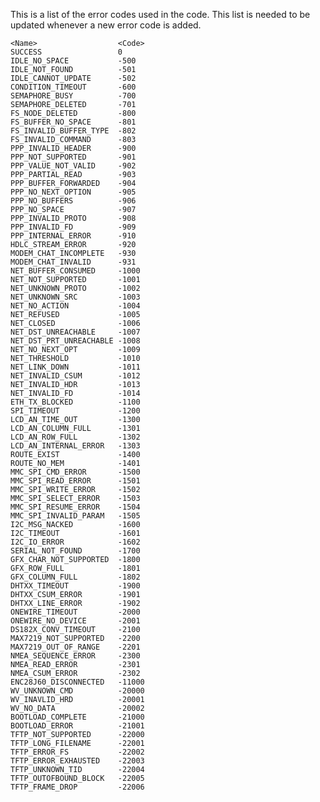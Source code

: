 This is a list of the error codes used in the code.
This list is needed to be updated whenever a new error code is added.

    <Name>                  <Code>
    SUCCESS                 0
    IDLE_NO_SPACE           -500
    IDLE_NOT_FOUND          -501
    IDLE_CANNOT_UPDATE      -502
    CONDITION_TIMEOUT       -600
    SEMAPHORE_BUSY          -700
    SEMAPHORE_DELETED       -701
    FS_NODE_DELETED         -800
    FS_BUFFER_NO_SPACE      -801
    FS_INVALID_BUFFER_TYPE  -802
    FS_INVALID_COMMAND      -803
    PPP_INVALID_HEADER      -900
    PPP_NOT_SUPPORTED       -901
    PPP_VALUE_NOT_VALID     -902
    PPP_PARTIAL_READ        -903
    PPP_BUFFER_FORWARDED    -904
    PPP_NO_NEXT_OPTION      -905
    PPP_NO_BUFFERS          -906
    PPP_NO_SPACE            -907
    PPP_INVALID_PROTO       -908
    PPP_INVALID_FD          -909
    PPP_INTERNAL_ERROR      -910
    HDLC_STREAM_ERROR       -920
    MODEM_CHAT_INCOMPLETE   -930
    MODEM_CHAT_INVALID      -931
    NET_BUFFER_CONSUMED     -1000
    NET_NOT_SUPPORTED       -1001
    NET_UNKNOWN_PROTO       -1002
    NET_UNKNOWN_SRC         -1003
    NET_NO_ACTION           -1004
    NET_REFUSED             -1005
    NET_CLOSED              -1006
    NET_DST_UNREACHABLE     -1007
    NET_DST_PRT_UNREACHABLE -1008
    NET_NO_NEXT_OPT         -1009
    NET_THRESHOLD           -1010
    NET_LINK_DOWN           -1011
    NET_INVALID_CSUM        -1012
    NET_INVALID_HDR         -1013
    NET_INVALID_FD          -1014
    ETH_TX_BLOCKED          -1100
    SPI_TIMEOUT             -1200
    LCD_AN_TIME_OUT         -1300
    LCD_AN_COLUMN_FULL      -1301
    LCD_AN_ROW_FULL         -1302
    LCD_AN_INTERNAL_ERROR   -1303
    ROUTE_EXIST             -1400
    ROUTE_NO_MEM            -1401
    MMC_SPI_CMD_ERROR       -1500
    MMC_SPI_READ_ERROR      -1501
    MMC_SPI_WRITE_ERROR     -1502
    MMC_SPI_SELECT_ERROR    -1503
    MMC_SPI_RESUME_ERROR    -1504
    MMC_SPI_INVALID_PARAM   -1505
    I2C_MSG_NACKED          -1600
    I2C_TIMEOUT             -1601
    I2C_IO_ERROR            -1602
    SERIAL_NOT_FOUND        -1700
    GFX_CHAR_NOT_SUPPORTED  -1800
    GFX_ROW_FULL            -1801
    GFX_COLUMN_FULL         -1802
    DHTXX_TIMEOUT           -1900
    DHTXX_CSUM_ERROR        -1901
    DHTXX_LINE_ERROR        -1902
    ONEWIRE_TIMEOUT         -2000
    ONEWIRE_NO_DEVICE       -2001
    DS182X_CONV_TIMEOUT     -2100
    MAX7219_NOT_SUPPORTED   -2200
    MAX7219_OUT_OF_RANGE    -2201
    NMEA_SEQUENCE_ERROR     -2300
    NMEA_READ_ERROR         -2301
    NMEA_CSUM_ERROR         -2302
    ENC28J60_DISCONNECTED   -11000
    WV_UNKNOWN_CMD          -20000
    WV_INAVLID_HRD          -20001
    WV_NO_DATA              -20002
    BOOTLOAD_COMPLETE       -21000
    BOOTLOAD_ERROR          -21001
    TFTP_NOT_SUPPORTED      -22000
    TFTP_LONG_FILENAME      -22001
    TFTP_ERROR_FS           -22002
    TFTP_ERROR_EXHAUSTED    -22003
    TFTP_UNKNOWN_TID        -22004
    TFTP_OUTOFBOUND_BLOCK   -22005
    TFTP_FRAME_DROP         -22006